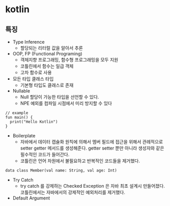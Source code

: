 # kotlin

## 특징
- Type Inference
  - 할당되는 리터럴 값을 알아서 추론
- OOP, FP (Functional Programing)
  - 객체지향 프로그래밍, 함수형 프로그래밍을 모두 지원
  - 코틀린에서 함수는 일급 객체
  - 고차 함수로 사용
- 모든 타입 클래스 타입
  - 기본형 타입도 클래스로 존재
- Nullable
  - Null 할당이 가능한 타입을 선언할 수 있다.
  - NPE 예외를 컴파일 시점에서 미리 방지할 수 있다
````
// example 
fun main() { 
  print("Hello Kotlin")
}
````
- Boilerplate
  - 자바에서 데이터 캡슐화 원칙에 의해서 멤버 필드에 접근을 위해서 관례적으로 setter getter 메서드를 생성해준다. getter setter 뿐만 아니라 생성자와 같은 필수적인 코드가 들어간다.
  - 코틀린은 언어 차원에서 불필요하고 반복적인 코드들을 제거했다.
````
data class Member(val name: String, val age: Int)
````
- Try Catch
  - try catch 를 강제하는 Checked Exception 은 자바 최초 설계시 만들어졌다. 코틀린에서는 자바에서의 강제적인 예외처리를 제거했다.
- Default Argument
